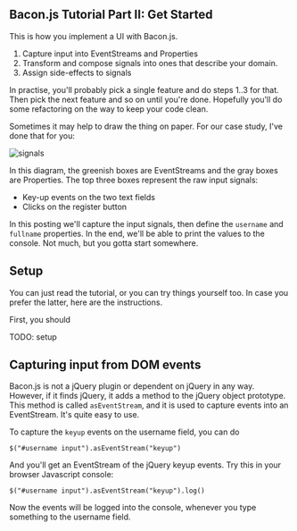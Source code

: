 ## Bacon.js Tutorial Part II: Get Started

This is how you implement a UI with Bacon.js.

1. Capture input into EventStreams and Properties
2. Transform and compose signals into ones that describe your domain.
3. Assign side-effects to signals

In practise, you'll probably pick a single feature and do steps 1..3 for
that. Then pick the next feature and so on until you're done. Hopefully
you'll do some refactoring on the way to keep your code clean.

Sometimes it may help to draw the thing on paper. For our case study,
I've done that for you:

![signals](https://raw.github.com/raimohanska/bacon-devday-slides/master/images/registration-form-bacon.png)

In this diagram, the greenish boxes are EventStreams and the gray boxes
are Properties. The top three boxes represent the raw input signals:

* Key-up events on the two text fields
* Clicks on the register button

In this posting we'll capture the input signals, then define the `username` 
and `fullname` properties. In the end, we'll be able to print the values to the 
console. Not much, but you gotta start somewhere.

## Setup

You can just read the tutorial, or you can try things yourself too. In case you prefer the latter, 
here are the instructions.

First, you should 

TODO: setup 

## Capturing input from DOM events

Bacon.js is not a jQuery plugin or dependent on jQuery in any way. However, if it finds
jQuery, it adds a method to the jQuery object prototype. This method is called `asEventStream`,
and it is used to capture events into an EventStream. It's quite easy to use.

To capture the `keyup` events on the username field, you can do

    $("#username input").asEventStream("keyup")

And you'll get an EventStream of the jQuery keyup events. Try this in your browser Javascript console:

    $("#username input").asEventStream("keyup").log()

Now the events will be logged into the console, whenever you type something to the username field.
